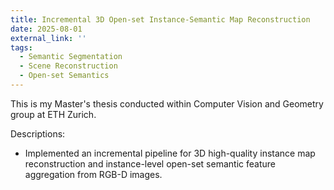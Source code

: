 ```yaml
---
title: Incremental 3D Open-set Instance-Semantic Map Reconstruction
date: 2025-08-01
external_link: ''
tags:
  - Semantic Segmentation
  - Scene Reconstruction
  - Open-set Semantics
---
```


This is my Master's thesis conducted within Computer Vision and Geometry group at ETH Zurich.

Descriptions:
  -	Implemented an incremental pipeline for 3D high-quality instance map reconstruction and instance-level open-set semantic feature aggregation from RGB-D images.

<!--more-->
